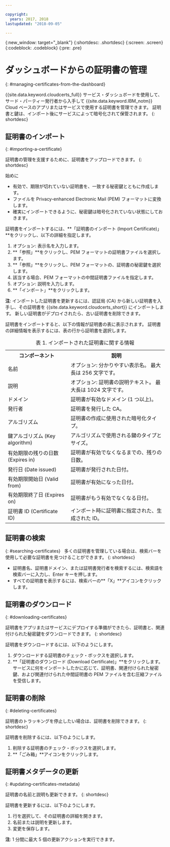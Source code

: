 ```yaml
---

copyright:
  years: 2017, 2018
lastupdated: "2018-09-05"

---
```

{:new_window: target="_blank"}
{:shortdesc: .shortdesc}
{:screen: .screen}
{:codeblock: .codeblock}
{:pre: .pre}

# ダッシュボードからの証明書の管理
{: #managing-certificates-from-the-dashboard}

{{site.data.keyword.cloudcerts_full}} サービス・ダッシュボードを使用して、サード・パーティー発行者から入手して {{site.data.keyword.IBM_notm}} Cloud ベースのアプリまたはサービスで使用する証明書を管理できます。 証明書と鍵は、インポート後にサービスによって暗号化されて保管されます。
{: shortdesc}

## 証明書のインポート
{: #importing-a-certificate}

証明書の管理を支援するために、証明書をアップロードできます。
{: shortdesc}

始めに

* 有効で、期限が切れていない証明書を、一致する秘密鍵とともに作成します。
* ファイルを Privacy-enhanced Electronic Mail (PEM) フォーマットに変換します。
* 確実にインポートできるように、秘密鍵は暗号化されていない状態にしておきます。

証明書をインポートするには、**「証明書のインポート (Import Certificate)」**をクリックし、以下の詳細を指定します。 
1. オプション: 表示名を入力します。
2. **「参照」**をクリックし、PEM フォーマットの証明書ファイルを選択します。
3. **「参照」**をクリックし、PEM フォーマットの、証明書の秘密鍵を選択します。
4. 該当する場合、PEM フォーマットの中間証明書ファイルを指定します。
5. オプション: 説明を入力します。
6. **「インポート」**をクリックします。  

**注**: インポートした証明書を更新するには、認証局 (CA) から新しい証明書を入手し、その証明書を {{site.data.keyword.cloudcerts_short}} にインポートします。 新しい証明書がデプロイされたら、古い証明書を削除できます。

証明書をインポートすると、以下の情報が証明書の表に表示されます。 証明書の詳細情報を表示するには、表の行から証明書を選択します。

<table>
<caption> 表 1. インポートされた証明書に関する情報 </caption>
  <tr>
    <th> コンポーネント </th>
    <th> 説明 </th>
  </tr>
  <tr>
    <td>名前</td>
    <td>オプション: 分かりやすい表示名。 最大長は 256 文字です。 </td>
    
  </tr>
  <tr>
    <td>説明</td>
    <td>オプション: 証明書の説明テキスト。 最大長は 1024 文字です。</td>
  </tr>
  <tr>
    <td>ドメイン</td>
    <td>証明書が有効なドメイン (1 つ以上)。 </td>
  </tr>
  <tr>
    <td>発行者</td>
    <td>証明書を発行した CA。</td>
  </tr>
  <tr>
    <td>アルゴリズム</td>
    <td>証明書の作成に使用された暗号化タイプ。 </td>
  </tr>
  <tr>
    <td>鍵アルゴリズム (Key algorithm)</td>
    <td>アルゴリズムで使用される鍵のタイプとサイズ。 </td>
  </tr>
  <tr>
    <td>有効期限の残りの日数 (Expires in) </td>
    <td>証明書が有効でなくなるまでの、残りの日数。 </td>
  </tr>
  <tr>
    <td>発行日 (Date issued)</td>
    <td>証明書が発行された日付。 </td>
  </tr>
  <tr>
    <td>有効期限開始日 (Valid from)</td>
    <td>証明書が有効になった日付。 </td>
  </tr>
  <tr>
    <td>有効期限終了日 (Expires on)</td>
    <td>証明書がもう有効でなくなる日付。 </td>
  </tr>
  <tr>
    <td>証明書 ID (Certificate ID)</td>
    <td>インポート時に証明書に指定された、生成された ID。 </td>
  </tr>
</table>

## 証明書の検索
{: #searching-certificates}
 
多くの証明書を管理している場合は、検索バーを使用して必要な証明書を見つけることができます。
{: shortdesc}
 
-   証明書名、証明書ドメイン、または証明書発行者を検索するには、検索語を検索バーに入力し、Enter キーを押します。
-   すべての証明書を表示するには、検索バーの**「X」**アイコンをクリックします。

## 証明書のダウンロード
{: #downloading-certificates}

証明書をアプリまたはサービスにデプロイする準備ができたら、証明書と、関連付けられた秘密鍵をダウンロードできます。
{: shortdesc}

証明書をダウンロードするには、以下のようにします。

1. ダウンロードする証明書のチェック・ボックスを選択します。
2. **「証明書のダウンロード (Download Certificate)」**をクリックします。 サービスに何をインポートしたかに応じて、証明書、関連付けられた秘密鍵、および関連付けられた中間証明書の PEM ファイルを含む圧縮ファイルを受信します。


## 証明書の削除
{: #deleting-certificates}

証明書のトラッキングを停止したい場合は、証明書を削除できます。
{: shortdesc}  

証明書を削除するには、以下のようにします。

1. 削除する証明書のチェック・ボックスを選択します。
2. **「ごみ箱」**アイコンをクリックします。

## 証明書メタデータの更新
{: #updating-certificates-metadata}

証明書の名前と説明も更新できます。
{: shortdesc}

証明書を更新するには、以下のようにします。

1. 行を選択して、その証明書の詳細を開きます。
2. 名前または説明を更新します。
3. 変更を保存します。

**注**: 1 分間に最大 5 個の更新アクションを実行できます。
